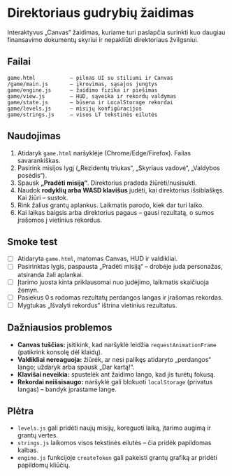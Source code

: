 # Direktoriaus gudrybių žaidimas

Interaktyvus „Canvas“ žaidimas, kuriame turi paslapčia surinkti kuo daugiau finansavimo dokumentų skyriui ir nepakliūti direktoriaus žvilgsniui.

## Failai

```
game.html           – pilnas UI su stiliumi ir Canvas
/game/main.js       – įkrovimas, sąsajos jungtys
game/engine.js      – žaidimo fizika ir piešimas
game/view.js        – HUD, sąveika ir rekordų valdymas
game/state.js       – būsena ir LocalStorage rekordai
game/levels.js      – misijų konfigūracijos
game/strings.js     – visos LT tekstinės eilutės
```

## Naudojimas

1. Atidaryk `game.html` naršyklėje (Chrome/Edge/Firefox). Failas savarankiškas.
2. Pasirink misijos lygį („Rezidentų triukas“, „Skyriaus vadovė“, „Valdybos posėdis“).
3. Spausk **„Pradėti misiją“**. Direktorius pradeda žiūrėti/nusisukti.
4. Naudok **rodyklių arba WASD klavišus** judėti, kai direktorius išsiblaškęs. Kai žiūri – sustok.
5. Rink žalius grantų aplankus. Laikmatis parodo, kiek dar turi laiko.
6. Kai laikas baigsis arba direktorius pagaus – gausi rezultatą, o sumos įrašomos į vietinius rekordus.

## Smoke test

- [ ] Atidaryta `game.html`, matomas Canvas, HUD ir valdikliai.
- [ ] Pasirinktas lygis, paspausta „Pradėti misiją“ – drobėje juda personažas, atsiranda žali aplankai.
- [ ] Įtarimo juosta kinta priklausomai nuo judėjimo, laikmatis skaičiuoja žemyn.
- [ ] Pasiekus 0 s rodomas rezultatų perdangos langas ir įrašomas rekordas.
- [ ] Mygtukas „Išvalyti rekordus“ ištrina vietinius rezultatus.

## Dažniausios problemos

- **Canvas tuščias:** įsitikink, kad naršyklė leidžia `requestAnimationFrame` (patikrink konsolę dėl klaidų).
- **Valdikliai nereaguoja:** žiūrėk, ar nesi palikęs atidaryto „perdangos“ lango; uždaryk arba spausk „Dar kartą!“.
- **Klavišai neveikia:** spustelėk ant žaidimo lango, kad jis turėtų fokusą.
- **Rekordai neišsisaugo:** naršyklė gali blokuoti `localStorage` (privatus langas) – bandyk įprastame lange.

## Plėtra

- `levels.js` gali pridėti naujų misijų, koreguoti laiką, įtarimo augimą ir grantų vertes.
- `strings.js` laikomos visos tekstinės eilutės – čia pridėk papildomas kalbas.
- `engine.js` funkcijoje `createToken` gali pakeisti grantų grafiką ar pridėti papildomų kliūčių.
